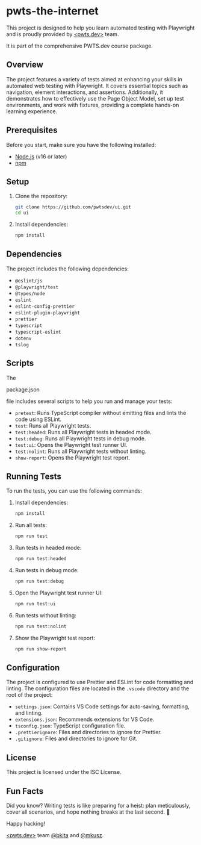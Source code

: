 # pwts-the-internet

This project is designed to help you learn automated testing with Playwright and is proudly provided by [<pwts.dev>](https://pwts.dev) team. 

It is part of the comprehensive PWTS.dev course package.

## Overview

The project features a variety of tests aimed at enhancing your skills in automated web testing with Playwright. It covers essential topics such as navigation, element interactions, and assertions. Additionally, it demonstrates how to effectively use the Page Object Model, set up test environments, and work with fixtures, providing a complete hands-on learning experience.

## Prerequisites

Before you start, make sure you have the following installed:

- [Node.js](https://nodejs.org) (v16 or later)
- [npm](https://www.npmjs.com/)

## Setup

1. Clone the repository:

   ```bash
   git clone https://github.com/pwtsdev/ui.git
   cd ui
   ```

2. Install dependencies:

   ```bash
   npm install
   ```

## Dependencies

The project includes the following dependencies:

- `@eslint/js`
- `@playwright/test`
- `@types/node`
- `eslint`
- `eslint-config-prettier`
- `eslint-plugin-playwright`
- `prettier`
- `typescript`
- `typescript-eslint`
- `dotenv`
- `tslog`


## Scripts

The 

package.json

 file includes several scripts to help you run and manage your tests:

- `pretest`: Runs TypeScript compiler without emitting files and lints the code using ESLint.
- `test`: Runs all Playwright tests.
- `test:headed`: Runs all Playwright tests in headed mode.
- `test:debug`: Runs all Playwright tests in debug mode.
- `test:ui`: Opens the Playwright test runner UI.
- `test:nolint`: Runs all Playwright tests without linting.
- `show-report`: Opens the Playwright test report.

## Running Tests

To run the tests, you can use the following commands:

1. Install dependencies:

   ```sh
   npm install
   ```

2. Run all tests:

   ```sh
   npm run test
   ```

3. Run tests in headed mode:

   ```sh
   npm run test:headed
   ```

4. Run tests in debug mode:

   ```sh
   npm run test:debug
   ```

5. Open the Playwright test runner UI:

   ```sh
   npm run test:ui
   ```

6. Run tests without linting:

   ```sh
   npm run test:nolint
   ```

7. Show the Playwright test report:

   ```sh
   npm run show-report
   ```

## Configuration

The project is configured to use Prettier and ESLint for code formatting and linting. The configuration files are located in the `.vscode` directory and the root of the project:

- `settings.json`: Contains VS Code settings for auto-saving, formatting, and linting.
- `extensions.json`: Recommends extensions for VS Code.
- `tsconfig.json`: TypeScript configuration file.
- `.prettierignore`: Files and directories to ignore for Prettier.
- `.gitignore`: Files and directories to ignore for Git.

## License

This project is licensed under the ISC License.

## Fun Facts

Did you know? Writing tests is like preparing for a heist: plan meticulously, cover all scenarios, and hope nothing breaks at the last second. 📍

Happy hacking!

[<pwts.dev>](https://pwts.dev/) team [@bkita](https://github.com/bkita) and [@mkusz](https://github.com/mkusz).
